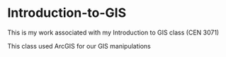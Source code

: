# Introduction-to-GIS
This is my work associated with my Introduction to GIS class (CEN 3071) 

This class used ArcGIS for our GIS manipulations
